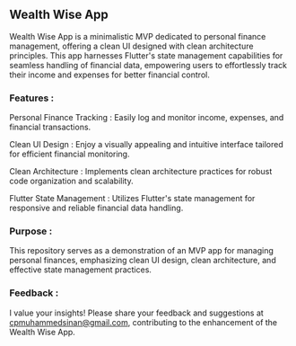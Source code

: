 ## Wealth Wise App

Wealth Wise App is a minimalistic MVP dedicated to personal finance management, offering a clean UI designed with clean architecture principles. This app harnesses Flutter's state management capabilities for seamless handling of financial data, empowering users to effortlessly track their income and expenses for better financial control.

### Features :

Personal Finance Tracking : Easily log and monitor income, expenses, and financial transactions.

Clean UI Design : Enjoy a visually appealing and intuitive interface tailored for efficient financial monitoring.

Clean Architecture : Implements clean architecture practices for robust code organization and scalability.

Flutter State Management : Utilizes Flutter's state management for responsive and reliable financial data handling.

### Purpose :
This repository serves as a demonstration of an MVP app for managing personal finances, emphasizing clean UI design, clean architecture, and effective state management practices.

### Feedback :
I value your insights! Please share your feedback and suggestions at cpmuhammedsinan@gmail.com, contributing to the enhancement of the Wealth Wise App.
 
